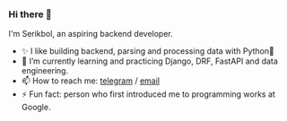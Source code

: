 ### Hi there 👋 

<!--
**afk24hours/afk24hours** is a ✨ _special_ ✨ repository because its `README.md` (this file) appears on your GitHub profile.

Here are some ideas to get you started:

- 🔭 I’m currently working on ...

- 👯 I’m looking to collaborate on ...
- 🤔 I’m looking for help with ...
- 💬 Ask me about ...
- 📫 How to reach me: ...
- 😄 Pronouns: ...
- ⚡ Fun fact: ...
-->
I'm Serikbol, an aspiring backend developer.

- ✨ I like building backend, parsing and processing data with Python🐍 
- 🌱 I’m currently learning and practicing Django, DRF, FastAPI and data engineering.
- 📫 How to reach me: [telegram](t.me/sxrxkbxl) / [email](mailto:serikbol.ktl@gmail.com)
- ⚡ Fun fact: person who first introduced me to programming works at Google.
